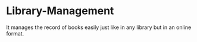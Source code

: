 # Library-Management
It manages the record of books easily just like in any library but in an online format.
